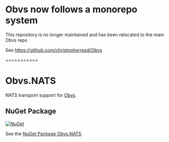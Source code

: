 # Obvs now follows a monorepo system

This repository is no longer maintained and has been relocated to the main Obvs repo

See https://github.com/christopherread/Obvs

===========
# Obvs.NATS

NATS transport support for [Obvs](https://github.com/christopherread/Obvs).

## NuGet Package

[![NuGet](https://img.shields.io/nuget/v/Obvs.NATS.svg)](https://www.nuget.org/packages/Obvs.NATS/)

See the [NuGet Package Obvs.NATS](https://www.nuget.org/packages/Obvs.NATS/).
